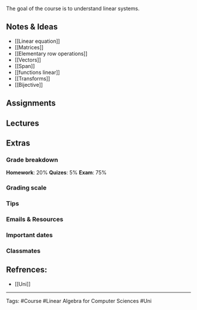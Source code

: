 The goal of the course is to understand linear systems.
## Notes & Ideas
- [[Linear equation]]
- [[Matrices]]
- [[Elementary row operations]]
- [[Vectors]]
- [[Span]]
- [[functions linear]]
- [[Transforms]]
- [[Bijective]]

## Assignments
## Lectures
## Extras
### Grade breakdown
**Homework**: 20% 
**Quizes**: 5% 
**Exam**: 75%
### Grading scale
### Tips
### Emails & Resources
### Important dates
### Classmates

## Refrences:
- [[Uni]]

---
Tags: #Course #Linear Algebra for Computer Sciences #Uni 